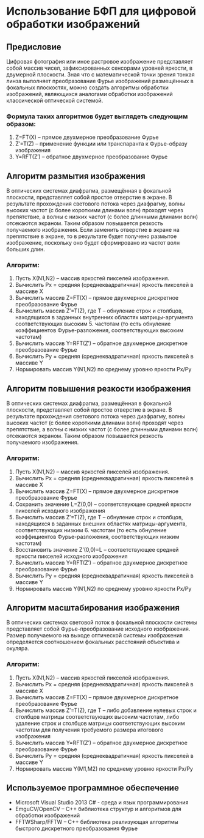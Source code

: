 ﻿# Использование БФП для цифровой обработки изображений

## Предисловие

Цифровая фотография или иное растровое изображение представляет собой массив чисел, зафиксированных сенсорами уровней яркости, в двумерной плоскости.
Зная что с математической точки зрения тонкая линза выполняет преобразование Фурье изображений размещённых в фокальных плоскостях, можно создать алгоритмы обработки изображений, являющихся аналогами обработки изображений классической оптической системой.
### Формула таких алгоритмов будет выглядеть следующим образом:
1. Z=FT(X) – прямое двухмерное преобразование Фурье
2. Z′=T(Z) – применение функции или транспаранта к Фурье-образу изображения
3. Y=RFT(Z′) – обратное двухмерное преобразование Фурье
 
## Алгоритм размытия изображения

В оптических системах диафрагма, размещённая в фокальной плоскости,  представляет собой простое отверстие в экране. В результате прохождения светового  потока через диафрагму, волны высоких частот (с более короткими длинами волн) проходят через препятствие, а волны с низких частот (с более длинными длинами волн) отсекаются экраном. Таким образом повышается резкость получаемого изображения.
Если заменить отверстие в экране на препятствие в экране, то в результате будет получено размытое изображение, поскольку оно будет сформировано из частот волн больших длин.
### Алгоритм:
1. Пусть X(N1,N2) – массив яркостей пикселей изображения.
2. Вычислить Px = средняя (среднеквадратичная) яркость пикселей в массиве X
3. Вычислить массив Z=FT(X) – прямое двухмерное дискретное преобразование Фурье
4. Вычислить массив Z′=T(Z), где T – обнуление строк и столбцов, находящихся в заданных внутренних областях матрицы-аргумента соответствующих высоким 5. частотам (то есть обнуление коэффициентов Фурье-разложения, соответствующих высоким частотам)
6. Вычислить массив Y=RFT(Z′) – обратное двухмерное дискретное преобразование Фурье
7. Вычислить Py = средняя (среднеквадратичная) яркость пикселей в массиве Y
8. Нормировать массив Y(N1,N2) по среднему уровню яркости Px/Py

## Алгоритм повышения резкости изображения

В оптических системах диафрагма, размещённая в фокальной плоскости,  представляет собой простое отверстие в экране. В результате прохождения светового  потока через диафрагму, волны высоких частот (с более короткими длинами волн) проходят через препятствие, а волны с низких частот (с более длинными длинами волн) отсекаются экраном. Таким образом повышается резкость получаемого изображения.
### Алгоритм:
1. Пусть X(N1,N2) – массив яркостей пикселей изображения.
2. Вычислить Px = средняя (среднеквадратичная) яркость пикселей в массиве X
3. Вычислить массив Z=FT(X) – прямое двухмерное дискретное преобразование Фурье
4. Сохранить значение L=Z(0,0) – соответствующее средней яркости пикселей исходного изображения
5. Вычислить массив Z′=T(Z), где T – обнуление строк и столбцов, находящихся в заданных внешних областях матрицы-аргумента, соответствующих низким 6. частотам (то есть обнуление коэффициентов Фурье-разложения, соответствующих низким частотам)
7. Восстановить значение Z’(0,0)=L – соответствующее средней яркости пикселей исходного изображения
8. Вычислить массив Y=RFT(Z′) – обратное двухмерное дискретное преобразование Фурье
9. Вычислить Py = средняя (среднеквадратичная) яркость пикселей в массиве Y
10. Нормировать массив Y(N1,N2) по среднему уровню яркости Px/Py

## Алгоритм масштабирования изображения

В оптических системах световой поток в фокальной плоскости системы представляет собой Фурье-преобразование исходного изображения. Размер получаемого на выходе оптической системы изображения определяется соотношением фокальных расстояний объектива и окуляра.
### Алгоритм:
1. Пусть X(N1,N2) – массив яркостей пикселей изображения.
2. Вычислить Px = средняя (среднеквадратичная) яркость пикселей в массиве X
3. Вычислить массив Z=FT(X) – прямое двухмерное дискретное преобразование Фурье
4. Вычислить массив Z′=T(Z), где T – либо добавление нулевых строк и столбцов матрицы соответствующих высоким частотам, либо удаление строк и столбцов матрицы соответствующих высоким частотам для получения требуемого размера итогового изображения
5. Вычислить массив Y=RFT(Z′) – обратное двухмерное дискретное преобразование Фурье
6. Вычислить Py = средняя (среднеквадратичная) яркость пикселей в массиве Y
7. Нормировать массив Y(M1,M2) по среднему уровню яркости Px/Py


## Используемое программное обеспечение

- Microsoft Visual Studio 2013 C# - среда и язык программирования
- EmguCV/OpenCV – C++ библиотека структур и алгоритмов для обработки изображений
- FFTWSharp/FFTW – C++ библиотека реализующая алгоритмы быстрого дискретного преобразования Фурье
